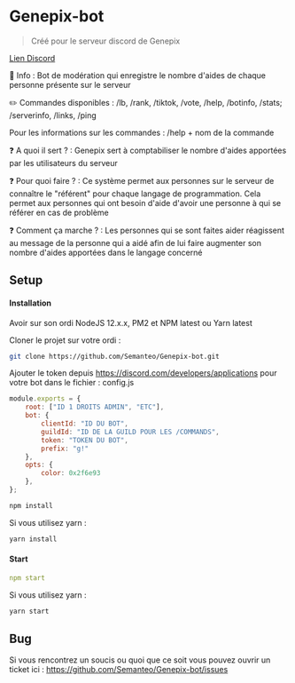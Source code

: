 # Genepix-bot
> Créé pour le serveur discord de Genepix

[Lien Discord](https://discord.gg/genepix)

🙍️ Info : Bot de modération qui enregistre le nombre d'aides de chaque personne présente sur le serveur

✏️ Commandes disponibles : /lb, /rank, /tiktok, /vote, /help, /botinfo, /stats; /serverinfo, /links, /ping

Pour les informations sur les commandes : /help + nom de la commande

❓ A quoi il sert ? :  Genepix sert à comptabiliser le nombre d'aides apportées par les utilisateurs du serveur

❓ Pour quoi faire ? : Ce système permet aux personnes sur le serveur de connaître le "référent" pour chaque langage de programmation. Cela permet aux personnes qui ont besoin d'aide d'avoir une personne à qui se référer en cas de problème

❓ Comment ça marche ? : Les personnes qui se sont faites aider réagissent au message de la personne qui a aidé afin de lui faire augmenter son nombre d'aides apportées dans le langage concerné

## Setup

#### Installation

Avoir sur son ordi NodeJS 12.x.x, PM2 et NPM latest ou Yarn latest

Cloner le projet sur votre ordi :
```bash
git clone https://github.com/Semanteo/Genepix-bot.git
```

Ajouter le token depuis https://discord.com/developers/applications pour votre bot dans le fichier : config.js

```js
module.exports = {
    root: ["ID 1 DROITS ADMIN", "ETC"],
    bot: {
        clientId: "ID DU BOT",
        guildId: "ID DE LA GUILD POUR LES /COMMANDS",
        token: "TOKEN DU BOT",
        prefix: "g!"
    },
    opts: {
        color: 0x2f6e93
    },
};
```

```bash
npm install
```

Si vous utilisez yarn :
```bash
yarn install
```

#### Start

```yaml
npm start
```

Si vous utilisez yarn :
```bash
yarn start
```

## Bug

Si vous rencontrez un soucis ou quoi que ce soit vous pouvez ouvrir un ticket ici : https://github.com/Semanteo/Genepix-bot/issues
